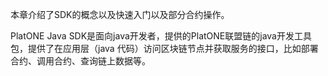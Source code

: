 
本章介绍了SDK的概念以及快速入门以及部分合约操作。

PlatONE Java SDK是面向java开发者，提供的PlatONE联盟链的java开发工具包，提供了在应用层（java 代码）访问区块链节点并获取服务的接口，比如部署合约、调用合约、查询链上数据等。
